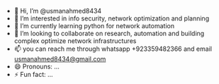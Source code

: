 - 👋 Hi, I’m @usmanahmed8434
- 👀 I’m interested in info security, network optimization and planning 
- 🌱 I’m currently learning python for network automation 
- 💞️ I’m looking to collaborate on research, automation and building complex optimize network infrastructures
- 📫 you can reach me through whatsapp +923359482366 and email usmanahmed8434@gmail.com
- 😄 Pronouns: ...
- ⚡ Fun fact: ...

<!---
usmanahmed8434/usmanahmed8434 is a ✨ special ✨ repository because its `README.md` (this file) appears on your GitHub profile.
You can click the Preview link to take a look at your changes.
--->
